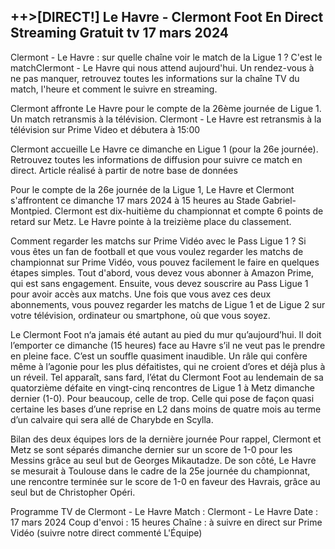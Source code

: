 <h2>++>[DIRECT!] Le Havre - Clermont Foot En Direct Streaming Gratuit tv 17 mars 2024</h2>

Clermont - Le Havre : sur quelle chaîne voir le match de la Ligue 1 ?
C'est le matchClermont - Le Havre qui nous attend aujourd'hui. Un rendez-vous à ne pas manquer, retrouvez toutes les informations sur la chaîne TV du match, l'heure et comment le suivre en streaming.

Clermont affronte Le Havre pour le compte de la 26ème journée de Ligue 1. Un match retransmis à la télévision. Clermont - Le Havre est retransmis à la télévision sur Prime Video et débutera à 15:00

Clermont accueille Le Havre ce dimanche en Ligue 1 (pour la 26e journée). Retrouvez toutes les informations de diffusion pour suivre ce match en direct.
Article réalisé à partir de notre base de données

Pour le compte de la 26e journée de la Ligue 1, Le Havre et Clermont s'affrontent ce dimanche 17 mars 2024 à 15 heures au Stade Gabriel-Montpied. Clermont est dix-huitième du championnat et compte 6 points de retard sur Metz. Le Havre pointe à la treizième place du classement.

Comment regarder les matchs sur Prime Vidéo avec le Pass Ligue 1 ?
Si vous êtes un fan de football et que vous voulez regarder les matchs de championnat sur Prime Vidéo, vous pouvez facilement le faire en quelques étapes simples. Tout d'abord, vous devez vous abonner à Amazon Prime, qui est sans engagement. Ensuite, vous devez souscrire au Pass Ligue 1 pour avoir accès aux matchs. Une fois que vous avez ces deux abonnements, vous pouvez regarder les matchs de Ligue 1 et de Ligue 2 sur votre télévision, ordinateur ou smartphone, où que vous soyez.

Le Clermont Foot n‘a jamais été autant au pied du mur qu’aujourd’hui. Il doit l’emporter ce dimanche (15 heures) face au Havre s’il ne veut pas le prendre en pleine face.
C’est un souffle quasiment inaudible. Un râle qui confère même à l’agonie pour les plus défaitistes, qui ne croient d’ores et déjà plus à un réveil. Tel apparaît, sans fard, l’état du Clermont Foot au lendemain de sa quatorzième défaite en vingt-cinq rencontres de Ligue 1 à Metz dimanche dernier (1-0). Pour beaucoup, celle de trop. Celle qui pose de façon quasi certaine les bases d’une reprise en L2 dans moins de quatre mois au terme d’un calvaire qui sera allé de Charybde en Scylla.

Bilan des deux équipes lors de la dernière journée
Pour rappel, Clermont et Metz se sont séparés dimanche dernier sur un score de 1-0 pour les Messins grâce au seul but de Georges Mikautadze. De son côté, Le Havre se mesurait à Toulouse dans le cadre de la 25e journée du championnat, une rencontre terminée sur le score de 1-0 en faveur des Havrais, grâce au seul but de Christopher Opéri.

Programme TV de Clermont - Le Havre
Match : Clermont - Le Havre
Date : 17 mars 2024
Coup d'envoi : 15 heures
Chaîne : à suivre en direct sur Prime Vidéo (suivre notre direct commenté L'Équipe)
